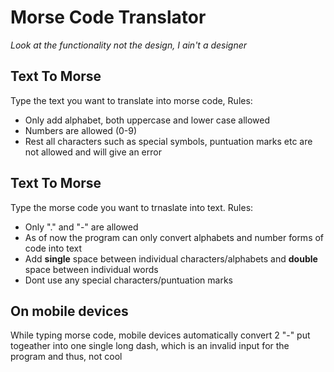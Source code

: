 # Morse Code Translator 
*Look at the functionality not the design, I ain't a designer*

## Text To Morse
Type the text you want to translate into morse code,
Rules:
 - Only add alphabet, both uppercase and lower case allowed
 - Numbers are allowed (0-9)
 - Rest all characters such as special symbols, puntuation marks etc are not allowed and will give an error

## Text To Morse
Type the morse code you want to trnaslate into text.
Rules:
 - Only "." and  "-" are allowed
 - As of now the program can only convert alphabets and number forms of code into text
 - Add __single__ space between individual characters/alphabets and __double__ space between individual words
 - Dont use any special characters/puntuation marks


## On mobile devices
While typing morse code, mobile devices automatically convert 2 "-" put togeather into one single long dash, which is an invalid input for the program and thus, not cool